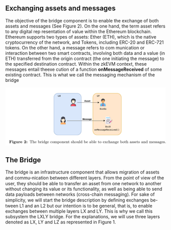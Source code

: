 
## Exchanging assets and messages 
The objective of the bridge component is to enable the exchange of both assets and messages (See Figure 2). On the one hand, the term asset refers to any digital rep resentation of value within the Ethereum blockchain. Ethereum supports two types of assets: Ether (ETH), which is the native cryptocurrency of the network, and Tokens, including ERC-20 and ERC-721 tokens. On the other hand, a message refers to com munication or interaction between two smart contracts, involving both data and a value (in ETH) transferred from the origin contract (the one initiating the message) to the specified destination contract. Within the zkEVM context, these messages entail theexe cution of a function **onMessageReceived** of some existing contract. This is what we call the messaging mechanism of the bridge



![alt text](image.png)

## The Bridge

The bridge is an infrastructure component that allows migration of assets and commu-nication between diﬀerent layers. From the point of view of the user, they should be able to transfer an asset from one network to another without changing its value or its functionality, as well as being able to send data payloads between networks (cross-chain messaging).
For sake of simplicity, we will start the bridge description by deﬁning exchanges be-tween L1 and an L2 but our intention is to be general, that is, to enable exchanges between multiple layers LX and LY. This is why we call this subsystem the LXLY bridge. For the explanations, we will use three layers denoted as LX, LY and LZ as represented in Figure 1.